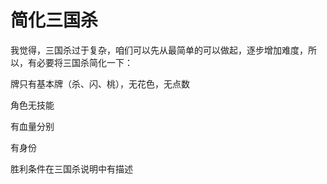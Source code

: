 简化三国杀
============

我觉得，三国杀过于复杂，咱们可以先从最简单的可以做起，逐步增加难度，所以，有必要将三国杀简化一下：

牌只有基本牌（杀、闪、桃），无花色，无点数

角色无技能

有血量分别

有身份

胜利条件在三国杀说明中有描述
